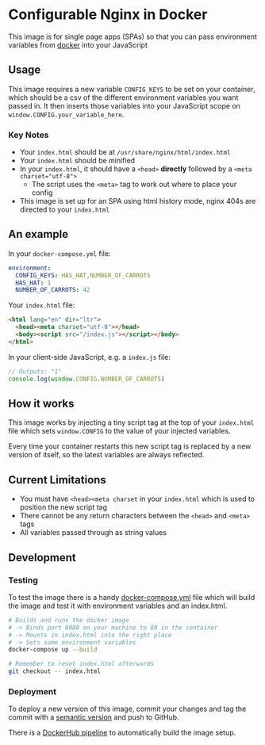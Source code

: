 # Configurable Nginx in Docker

This image is for single page apps (SPAs) so that you can pass environment variables from [docker](https://www.docker.com/) into your JavaScript

## Usage

This image requires a new variable `CONFIG_KEYS` to be set on your container, which should be a csv of the different environment variables you want passed in. It then inserts those variables into your JavaScript scope on `window.CONFIG.your_variable_here`.

### Key Notes

* Your `index.html` should be at `/usr/share/nginx/html/index.html`
* Your `index.html` should be minified
* In your `index.html`, it should have a `<head>` **directly** followed by a `<meta charset="utf-8">`
  * The script uses the `<meta>` tag to work out where to place your config
* This image is set up for an SPA using html history mode, nginx 404s are directed to your `index.html`

## An example

In your `docker-compose.yml` file:

```yml
environment:
  CONFIG_KEYS: HAS_HAT,NUMBER_OF_CARROTS
  HAS_HAT: 1
  NUMBER_OF_CARROTS: 42
```

Your `index.html` file:

```html
<html lang="en" dir="ltr">
  <head><meta charset="utf-8"></head>
  <body><script src="/index.js"></script></body>
</html>
```

In your client-side JavaScript, e.g. a `index.js` file:

```js
// Outputs: "1"
console.log(window.CONFIG.NUMBER_OF_CARROTS)
```

## How it works

This image works by injecting a tiny script tag at the top of your `index.html` file which sets `window.CONFIG` to the value of your injected variables.

Every time your container restarts this new script tag is replaced by a new version of itself, so the latest variables are always reflected.

## Current Limitations

* You must have `<head><meta charset` in your `index.html` which is used to position the new script tag
* There cannot be any return characters between the `<head>` and `<meta>` tags
* All variables passed through as string values

## Development

### Testing

To test the image there is a handy [docker-compose.yml](/docker-compose.yml) file
which will build the image and test it with environment variables and an index.html.

```bash
# Builds and runs the docker image
# -> Binds port 8080 on your machine to 80 in the container
# -> Mounts in index.html into the right place
# -> Sets some environment variables
docker-compose up --build

# Remember to reset index.html afterwards
git checkout -- index.html
```

### Deployment

To deploy a new version of this image,
commit your changes and tag the commit with a
[semantic version](https://semver.org/)
and push to GitHub.

There is a [DockerHub pipeline](https://hub.docker.com/r/robbj/configurable-nginx)
to automatically build the image setup.
